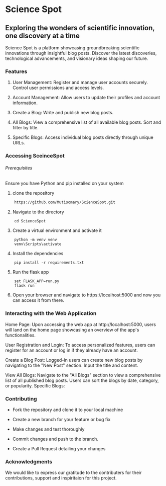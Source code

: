 # Science Spot
## Exploring the wonders of scientific innovation, one discovery at a time


Science Spot is a platform showcasing groundbreaking scientific innovations through insightful blog posts. Discover the latest discoveries, technological advancements, and visionary ideas shaping our future.

### Features
1. User Management:
Register and manage user accounts securely.
Control user permissions and access levels.

1. Account Management:
Allow users to update their profiles and account information.

1. Create a Blog:
Write and publish new blog posts.
1. All Blogs:
View a comprehensive list of all available blog posts.
Sort and filter by title.
1. Specific Blogs:
Access individual blog posts directly through unique URLs.

### Accessing SceinceSpot
###### Prerequisites
 Ensure you have Python and pip installed on your system
1. clone the repository

```bash
    https://github.com/Mutisomary/ScienceSpot.git
```
2. Navigate to the directory
```
    cd ScienceSpot
```
3. Create a virtual environment and activate it
```
    python -m venv venv
    venv\Scripts\activate
```
4. Install the dependencies
```
    pip install -r requirements.txt

```
5. Run the flask app
```
    set FLASK_APP=run.py
    flask run
```
6. Open your browser and navigate to https://localhost:5000 and now you can access it from there.

### Interacting with the Web Application
Home Page:
Upon accessing the web app at http://localhost:5000, users will land on the home page showcasing an overview of the app's functionalities.

User Registration and Login:
To access personalized features, users can register for an account or log in if they already have an account.

Create a Blog Post:
Logged-in users can create new blog posts by navigating to the "New Post" section.
Input the title and content.

View All Blogs:
Navigate to the "All Blogs" section to view a comprehensive list of all published blog posts.
Users can sort the blogs by date, category, or popularity.
Specific Blogs:

### Contributing
* Fork the repository and clone it to your local machine

* Create a new branch for your feature or bug fix

* Make changes and test thoroughly

* Commit changes and push to the branch.

* Create a Pull Request detailing your changes

### Acknowledgments
We would like to express our gratitude to the contributers for their contributions, support and inspiritaion for this project.
